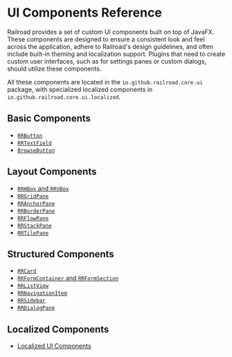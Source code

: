 # UI Components Reference

Railroad provides a set of custom UI components built on top of JavaFX. These components are designed to ensure a consistent look and feel across the application, adhere to Railroad's design guidelines, and often include built-in theming and localization support. Plugins that need to create custom user interfaces, such as for settings panes or custom dialogs, should utilize these components.

All these components are located in the `io.github.railroad.core.ui` package, with specialized localized components in `io.github.railroad.core.ui.localized`.

## Basic Components

- [`RRButton`](./rr-button.md)
- [`RRTextField`](./rr-text-field.md)
- [`BrowseButton`](./browse-button.md)

## Layout Components

- [`RRHBox` and `RRVBox`](./rr-hbox-vbox.md)
- [`RRGridPane`](./rr-grid-pane.md)
- [`RRAnchorPane`](./rr-anchor-pane.md)
- [`RRBorderPane`](./rr-border-pane.md)
- [`RRFlowPane`](./rr-flow-pane.md)
- [`RRStackPane`](./rr-stack-pane.md)
- [`RRTilePane`](./rr-tile-pane.md)

## Structured Components

- [`RRCard`](./rr-card.md)
- [`RRFormContainer` and `RRFormSection`](./rr-form-container-section.md)
- [`RRListView`](./rr-list-view.md)
- [`RRNavigationItem`](./rr-navigation-item.md)
- [`RRSidebar`](./rr-sidebar.md)
- [`RRDialogPane`](./rr-dialog-pane.md)

## Localized Components

- [Localized UI Components](./localized-components.md)
